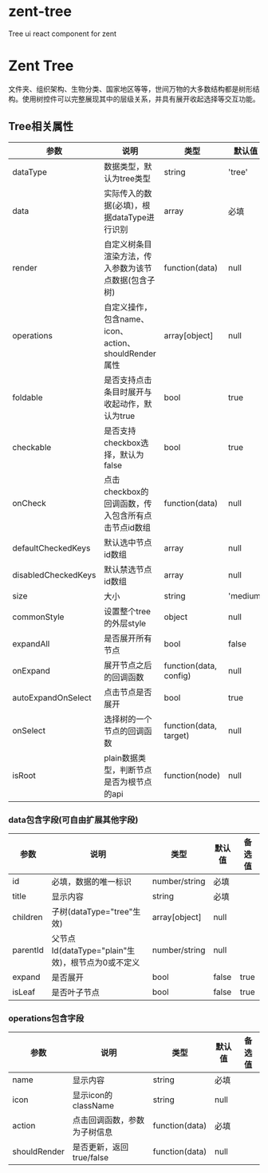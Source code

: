 # zent-tree

Tree ui react component for zent

# Zent Tree

文件夹、组织架构、生物分类、国家地区等等，世间万物的大多数结构都是树形结构。使用树控件可以完整展现其中的层级关系，并具有展开收起选择等交互功能。

## Tree相关属性

| 参数       |  说明                                         |  类型             | 默认值            | 备选值   |
|-----------|-----------------------------------------------|------------------|-------------------|--------|
|dataType   |  数据类型，默认为tree类型                        | string            | 'tree'           | 'plain'|
|data       |  实际传入的数据(必填)，根据dataType进行识别        | array             | 必填              |        |
|render     |  自定义树条目渲染方法，传入参数为该节点数据(包含子树) | function(data)    | null             |         |
|operations |  自定义操作，包含name、icon、action、shouldRender属性 | array[object] | null             |         |
|foldable   |  是否支持点击条目时展开与收起动作，默认为true       | bool               | true            |         |
|checkable  |  是否支持checkbox选择，默认为false               | bool               | true            |         |
|onCheck    |  点击checkbox的回调函数，传入包含所有点击节点id数组 | function(data)     | null            |         |
|defaultCheckedKeys  | 默认选中节点id数组                     | array              | null            |         |
|disabledCheckedKeys | 默认禁选节点id数组                     | array              | null            |         |
|size       |  大小                                         | string             | 'medium'        |         |
|commonStyle|  设置整个tree的外层style                        | object             | null            |'small'、'large' |
|expandAll  |  是否展开所有节点                               | bool               | false           |true     |
|onExpand   |  展开节点之后的回调函数                          | function(data, config)    | null     |         |
|autoExpandOnSelect   |  点击节点是否展开                     | bool               | true            |         |
|onSelect   |  选择树的一个节点的回调函数                       | function(data, target)   | null      |         |
|isRoot     |  plain数据类型，判断节点是否为根节点的api          | function(node)     | null            |         |

### data包含字段(可自由扩展其他字段)
| 参数       |  说明                                         |  类型             | 默认值            | 备选值   |
|-----------|-----------------------------------------------|-------------------|-----------------|---------|
|id         |  必填，数据的唯一标识                            | number/string     | 必填             |         |
|title      |  显示内容                                      | string            | 必填             |         |
|children   |  子树(dataType="tree"生效)                     | array[object]     | null            |         |
|parentId   |  父节点Id(dataType="plain"生效)，根节点为0或不定义 | number/string     | null            |         |
|expand     |  是否展开                                      | bool              | false           | true    |
|isLeaf     |  是否叶子节点                                   | bool              | false           | true    |

### operations包含字段
| 参数       |  说明                                         |  类型             | 默认值            | 备选值   |
|-----------|-----------------------------------------------|------------------|------------------|---------|
|name        |  显示内容                                     | string            | 必填             |        |
|icon        |  显示icon的className                          | string            | null            |        |
|action      |  点击回调函数，参数为子树信息                     | function(data)    | 必填             |        |
|shouldRender|  是否更新，返回true/false                      | function(data)    | null             |        |
